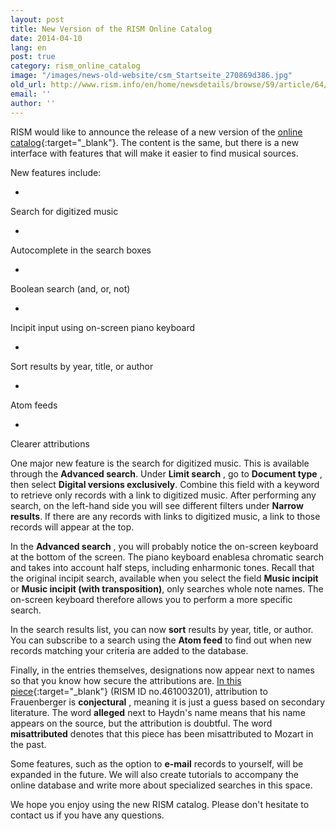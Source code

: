 ```yaml
---
layout: post
title: New Version of the RISM Online Catalog
date: 2014-04-10
lang: en
post: true
category: rism_online_catalog
image: "/images/news-old-website/csm_Startseite_270869d386.jpg"
old_url: http://www.rism.info/en/home/newsdetails/browse/59/article/64/new-version-of-the-rism-online-catalog.html
email: ''
author: ''
---
```


RISM would like to announce the release of a new version of the [online catalog](http://opac.rism.info/){:target="_blank"}. The content is the same, but there is a new interface with features that will make it easier to find musical sources.


New features include:


-

Search for digitized music

-

Autocomplete in the search boxes

-

Boolean search (and, or, not)

-

Incipit input using on-screen piano keyboard

-

Sort results by year, title, or author

-

Atom feeds

-

Clearer attributions


One major new feature is the search for digitized music. This is available through the **Advanced search**. Under **Limit search** , go to **Document type** , then select **Digital versions exclusively**. Combine this field with a keyword to retrieve only records with a link to digitized music. After performing any search, on the left-hand side you will see different filters under **Narrow results**. If there are any records with links to digitized music, a link to those records will appear at the top.

In the **Advanced search** , you will probably notice the on-screen keyboard at the bottom of the screen. The piano keyboard enablesa chromatic search and takes into account half steps, including enharmonic tones. Recall that the original incipit search, available when you select the field **Music incipit** or **Music incipit (with transposition)**, only searches whole note names. The on-screen keyboard therefore allows you to perform a more specific search.

In the search results list, you can now **sort** results by year, title, or author. You can subscribe to a search using the **Atom feed** to find out when new records matching your criteria are added to the database.

Finally, in the entries themselves, designations now appear next to names so that you know how secure the attributions are. [In this piece](https://opac.rism.info/metaopac/search?q=rism461003201&db=251&View=rism){:target="_blank"} (RISM ID no.461003201), attribution to Frauenberger is **conjectural** , meaning it is just a guess based on secondary literature. The word **alleged** next to Haydn's name means that his name appears on the source, but the attribution is doubtful. The word **misattributed** denotes that this piece has been misattributed to Mozart in the past.

Some features, such as the option to **e-mail** records to yourself, will be expanded in the future. We will also create tutorials to accompany the online database and write more about specialized searches in this space.

We hope you enjoy using the new RISM catalog. Please don't hesitate to contact us if you have any questions.
